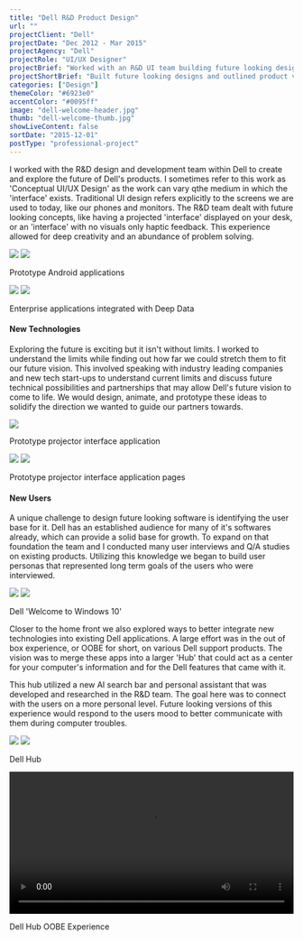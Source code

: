 ```yaml
---
title: "Dell R&D Product Design"
url: ""
projectClient: "Dell"
projectDate: "Dec 2012 - Mar 2015"
projectAgency: "Dell"
projectRole: "UI/UX Designer"
projectBrief: "Worked with an R&D UI team building future looking designs and outlining product visions for enterprise and consumer software. Took visionary ideas and brought them to life with UI designs and interactive prototypes. Built future looking user profiles as a way of predicting the product direction 10+ years out. Used this information to guide the creation of new and unique user interaction patterns."
projectShortBrief: "Built future looking designs and outlined product visions for enterprise and consumer software."
categories: ["Design"]
themeColor: "#6923e0"
accentColor: "#0095ff"
image: "dell-welcome-header.jpg"
thumb: "dell-welcome-thumb.jpg"
showLiveContent: false
sortDate: "2015-12-01"
postType: "professional-project"
---
```


I worked with the R&D design and development team within Dell to create and explore the future of Dell's products. I sometimes refer to this work as 'Conceptual UI/UX Design' as the work can vary qthe medium in which the 'interface' exists. Traditional UI design refers explicitly to the screens we are used to today, like our phones and monitors. The R&D team dealt with future looking concepts, like having a projected 'interface' displayed on your desk, or an 'interface' with no visuals only haptic feedback. This experience allowed for deep creativity and an abundance of problem solving.

<div class="photo-grid-container">
<div class="photo-grid">

<img src="dell-rd-3.png"/>
<img src="dell-rd-4.png"/>

</div>
</div>
<p class="photo-grid-subtitle">Prototype Android applications</p>

<div class="photo-grid-container">
<div class="photo-grid">

<img src="dell-rd-6.png"/>
<img src="dell-rd-7.png"/>

</div>
</div>
<p class="photo-grid-subtitle">Enterprise applications integrated with Deep Data</p>

#### New Technologies

Exploring the future is exciting but it isn't without limits. I worked to understand the limits while finding out how far we could stretch them to fit our future vision. This involved speaking with industry leading companies and new tech start-ups to understand current limits and discuss future technical possibilities and partnerships that may allow Dell's future vision to come to life. We would design, animate, and prototype these ideas to solidify the direction we wanted to guide our partners towards. 

<div class="photo-container">
<img src="dell-rd-10.png" />
</div>
<p class="photo-grid-subtitle">Prototype projector interface application</p>

<div class="photo-grid-container">
<div class="photo-grid">

<img src="dell-rd-9.png"/>
<img src="dell-rd-8.png"/>

</div>
</div>
<p class="photo-grid-subtitle">Prototype projector interface application pages</p>

#### New Users

A unique challenge to design future looking software is identifying the user base for it. Dell has an established audience for many of it's softwares already, which can provide a solid base for growth. To expand on that foundation the team and I conducted many user interviews and Q/A studies on existing products. Utilizing this knowledge we began to build user personas that represented long term goals of the users who were interviewed.

<div class="photo-grid-container">
<div class="photo-grid">

<img src="dell-welcome-screenshot-3.png"/>
<img src="dell-welcome-screenshot-4.png"/>

</div>
</div>
<p class="photo-grid-subtitle">Dell 'Welcome to Windows 10'</p>

Closer to the home front we also explored ways to better integrate new technologies into existing Dell applications. A large effort was in the out of box experience, or OOBE for short, on various Dell support products. The vision was to merge these apps into a larger 'Hub' that could act as a center for your computer's information and for the Dell features that came with it. 

This hub utilized a new AI search bar and personal assistant that was developed and researched in the R&D team. The goal here was to connect with the users on a more personal level. Future looking versions of this experience would respond to the users mood to better communicate with them during computer troubles.

<div class="photo-grid-container">
<div class="photo-grid">

<img src="dell-rd-1.png"/>
<img src="dell-rd-2.png"/>

</div>
</div>
<p class="photo-grid-subtitle">Dell Hub</p>

<video width="100%" controls loop>
<source src="/hub-oobe.mov" type="video/mp4">
</video>
<p class="photo-grid-subtitle">Dell Hub OOBE Experience</p>